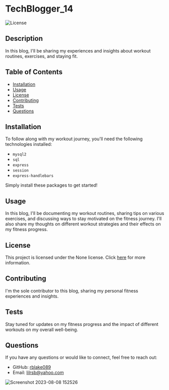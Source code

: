 # TechBlogger_14

![License](https://img.shields.io/badge/license-None-blue.svg)

## Description

In this blog, I'll be sharing my experiences and insights about workout routines, exercises, and staying fit.

## Table of Contents

- [Installation](#installation)
- [Usage](#usage)
- [License](#license)
- [Contributing](#contributing)
- [Tests](#tests)
- [Questions](#questions)

## Installation

To follow along with my workout journey, you'll need the following technologies installed:

- `mysql2`
- `sql`
- `express`
- `session`
- `express-handlebars`

Simply install these packages to get started!

## Usage

In this blog, I'll be documenting my workout routines, sharing tips on various exercises, and discussing ways to stay motivated on the fitness journey. I'll also share my thoughts on different workout strategies and their effects on my fitness progress.

## License

This project is licensed under the None license. Click [here](#license) for more information.

## Contributing

I'm the sole contributor to this blog, sharing my personal fitness experiences and insights.

## Tests

Stay tuned for updates on my fitness progress and the impact of different workouts on my overall well-being.

## Questions

If you have any questions or would like to connect, feel free to reach out:

- GitHub: [rblake089](https://github.com/rblake089)
- Email: [lilrsb@yahoo.com](mailto:lilrsb@yahoo.com)


![Screenshot 2023-08-08 152526](https://github.com/RBlake089/techblogger_14/assets/125151063/f2221133-43d8-4ba7-9910-c3c149fdb694)
